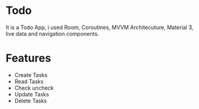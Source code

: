 # Todo
It is a Todo App, i used Room, Coroutines, MVVM Architecuture, Material 3, live data and navigation components.

# Features 
* Create Tasks
* Read Tasks
* Check uncheck
* Update Tasks
* Delete Tasks 

